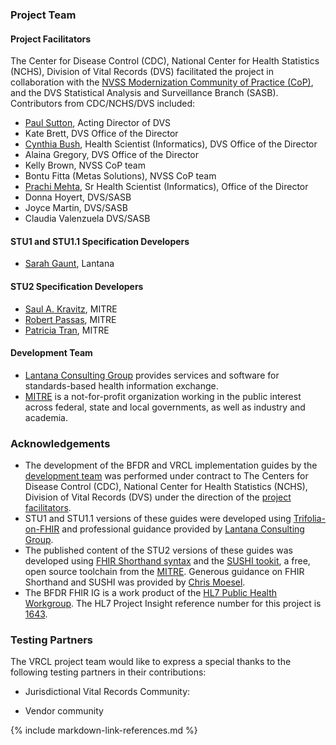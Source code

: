 ### Project Team
#### Project Facilitators
The Center for Disease Control (CDC), National Center for Health Statistics (NCHS), Division of Vital Records (DVS) facilitated the project in collaboration with the [NVSS Modernization Community of Practice (CoP)](https://www.cdc.gov/nchs/nvss/modernization/cop.htm), and the DVS Statistical Analysis and Surveillance Branch (SASB).
Contributors from CDC/NCHS/DVS included:
* [Paul Sutton](https://www.cdc.gov/nchs/about/organization.htm), Acting Director of DVS
* Kate Brett, DVS Office of the Director
* [Cynthia Bush](https://www.linkedin.com/in/cynthia-cindy-bush-584bb0158/), Health Scientist (Informatics), DVS Office of the Director 
* Alaina Gregory, DVS Office of the Director
* Kelly Brown, NVSS CoP team
* Bontu Fitta (Metas Solutions), NVSS CoP team
* [Prachi Mehta](https://www.linkedin.com/in/prachimehtad/), Sr Health Scientist (Informatics), Office of the Director
* Donna Hoyert,  DVS/SASB
* Joyce Martin, DVS/SASB
* Claudia Valenzuela DVS/SASB

#### STU1 and STU1.1 Specification Developers
* [Sarah Gaunt](https://www.linkedin.com/in/sarahgaunt/), Lantana

#### STU2 Specification Developers
* [Saul A. Kravitz](https://www.linkedin.com/in/skravitz/), MITRE
* [Robert Passas](https://www.linkedin.com/in/robert-passas-b2b795124/), MITRE
* [Patricia Tran](https://www.linkedin.com/in/patricia-tran-56896874/), MITRE

#### Development Team
* [Lantana Consulting Group](https://www.lantanagroup.com/) provides services and software for standards-based health information exchange. 
* [MITRE](https://www.mitre.org/) is a not-for-profit organization working in the public interest across federal, state and local governments, as well as industry and academia.

### Acknowledgements
* The development of the BFDR and VRCL implementation guides by the [development team](credits.html#development-team) was performed under contract to The Centers for Disease Control (CDC), National Center for Health Statistics (NCHS), Division of Vital Records (DVS) under the direction of the [project facilitators](credits.html#project-facilitators).
* STU1 and STU1.1 versions of these guides were developed using [Trifolia-on-FHIR](https://trifolia-fhir-dev.lantanagroup.com/) and professional guidance provided by [Lantana Consulting Group](https://www.lantanagroup.com/).
* The published content of the STU2 versions of these guides was developed using [FHIR Shorthand syntax](http://hl7.org/fhir/uv/shorthand/) and the [SUSHI tookit](https://fshschool.org/docs/sushi/), a free, open source toolchain from the [MITRE](https://www.mitre.org). Generous guidance on FHIR Shorthand and SUSHI was provided by [Chris Moesel](https://www.linkedin.com/in/cmoesel/).  
* The BFDR FHIR IG is a work product of the [HL7 Public Health Workgroup](http://www.hl7.org/Special/committees/pher/overview.cfm). The HL7 Project Insight reference number for this project is [1643](http://www.hl7.org/Special/committees/pher/projects.cfm?action=edit&ProjectNumber=1643).


### Testing Partners
The VRCL project team would like to express a special thanks to the following testing partners in their contributions:

* Jurisdictional Vital Records Community:

* Vendor community


{% include markdown-link-references.md %}